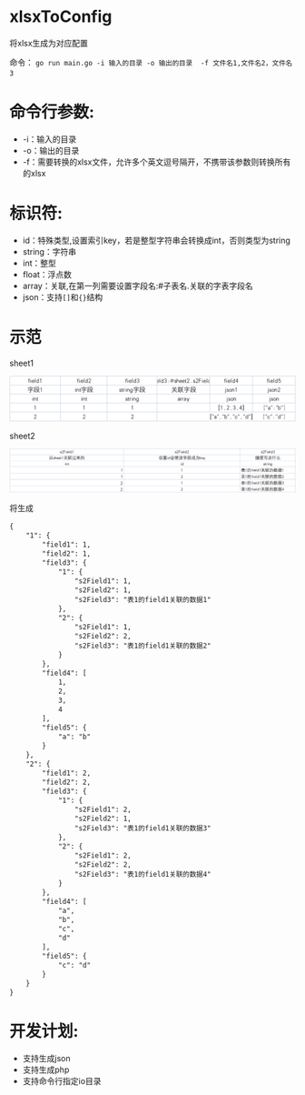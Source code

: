 # xlsxToConfig
将xlsx生成为对应配置

命令： `go run main.go -i 输入的目录 -o 输出的目录  -f 文件名1,文件名2，文件名3`

# 命令行参数:
- -i：输入的目录
- -o：输出的目录
- -f：需要转换的xlsx文件，允许多个英文逗号隔开，不携带该参数则转换所有的xlsx

# 标识符:

- id：特殊类型,设置索引key，若是整型字符串会转换成int，否则类型为string
- string：字符串
- int：整型
- float：浮点数
- array：关联,在第一列需要设置字段名:#子表名.关联的字表字段名
- json：支持`[]`和`{}`结构



# 示范
sheet1

![img.png](docs/img.png)

sheet2

![img_1.png](docs/img_1.png)

将生成
```
{
    "1": {
        "field1": 1,
        "field2": 1,
        "field3": {
            "1": {
                "s2Field1": 1,
                "s2Field2": 1,
                "s2Field3": "表1的field1关联的数据1"
            },
            "2": {
                "s2Field1": 1,
                "s2Field2": 2,
                "s2Field3": "表1的field1关联的数据2"
            }
        },
        "field4": [
            1,
            2,
            3,
            4
        ],
        "field5": {
            "a": "b"
        }
    },
    "2": {
        "field1": 2,
        "field2": 2,
        "field3": {
            "1": {
                "s2Field1": 2,
                "s2Field2": 1,
                "s2Field3": "表1的field1关联的数据3"
            },
            "2": {
                "s2Field1": 2,
                "s2Field2": 2,
                "s2Field3": "表1的field1关联的数据4"
            }
        },
        "field4": [
            "a",
            "b",
            "c",
            "d"
        ],
        "field5": {
            "c": "d"
        }
    }
}
```


# 开发计划:
- 支持生成json
- 支持生成php
- 支持命令行指定io目录
